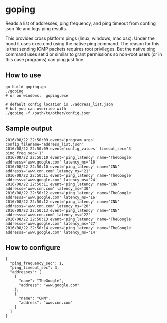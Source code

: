 # goping
Reads a list of addresses, ping frequency, and ping timeout from confing json file and logs ping results.

This provides cross platform pings (linux, windows, mac osx).  Under the hood it uses exec.cmd using the native ping command.  The reason for this is that sending ICMP packets requires root privileges.  But the native ping command uses setid or similar to grant permissions so non-root users (or in this case programs) can ping just fine.

## How to use
```
go build goping.go
./goping
# or on windows:  goping.exe

# default config location is ./address_list.json
# but you can override with
./goping -f /path/to/other/config.json
```

## Sample output
```
2016/08/22 22:50:09 event='program_args' config_filename='address_list.json'
2016/08/22 22:50:09 event='config_values' timeout_sec='3' ping_freq_sec='1'
2016/08/22 22:50:10 event='ping_latency' name='TheGoogle' addresss='www.google.com' latency_ms='16'
2016/08/22 22:50:10 event='ping_latency' name='CNN' addresss='www.cnn.com' latency_ms='21'
2016/08/22 22:50:11 event='ping_latency' name='TheGoogle' addresss='www.google.com' latency_ms='24'
2016/08/22 22:50:11 event='ping_latency' name='CNN' addresss='www.cnn.com' latency_ms='30'
2016/08/22 22:50:12 event='ping_latency' name='TheGoogle' addresss='www.google.com' latency_ms='16'
2016/08/22 22:50:12 event='ping_latency' name='CNN' addresss='www.cnn.com' latency_ms='20'
2016/08/22 22:50:13 event='ping_latency' name='CNN' addresss='www.cnn.com' latency_ms='22'
2016/08/22 22:50:13 event='ping_latency' name='TheGoogle' addresss='www.google.com' latency_ms='27'
2016/08/22 22:50:14 event='ping_latency' name='TheGoogle' addresss='www.google.com' latency_ms='14'
```

## How to configure
```
{
  "ping_frequency_sec": 1,
  "ping_timeout_sec": 3,
  "addresses": [
    {
      "name": "TheGoogle",
      "address": "www.google.com"
    },
    {
      "name": "CNN",
      "address": "www.cnn.com"
    }
  ]
}
```
